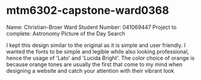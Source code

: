 # mtm6302-capstone-ward0368

Name: Christian-Broer Ward 
Student Number: 041069447 
Project to complete: Astronomy Picture of the Day Search

I kept this design similar to the original as it is simple and user friendly. I wanted the fonts to be simple and legible while also looking professional, hence the usage of 'Lato' and 'Lucida Bright'. The color choice of orange is because orange tones are usually the first that come to my mind when designing a website and catch your attention with their vibrant look
